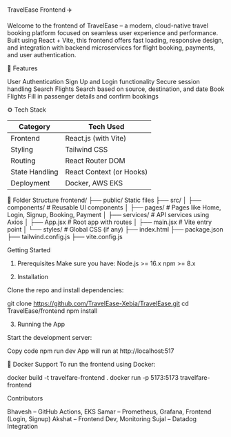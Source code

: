 TravelEase Frontend ✈️

Welcome to the frontend of TravelEase – a modern, cloud-native travel booking platform focused on seamless user experience and performance. Built using React + Vite, 
this frontend offers fast loading, responsive design, and integration with backend microservices for flight booking, payments, and user authentication.

 🚀 Features

User Authentication
Sign Up and Login functionality
Secure session handling
Search Flights
Search based on source, destination, and date
Book Flights
Fill in passenger details and confirm bookings


⚙️ Tech Stack

| Category       | Tech Used                 |
|----------------|---------------------------|
| Frontend       | React.js (with Vite)      |
| Styling        | Tailwind CSS              |
| Routing        | React Router DOM          |
| State Handling | React Context (or Hooks)  |
| Deployment     | Docker, AWS EKS           |

📁 Folder Structure
frontend/
├── public/ Static files
├── src/
│ ├── components/ # Reusable UI components
│ ├── pages/ # Pages like Home, Login, Signup, Booking, Payment
│ ├── services/ # API services using Axios
│ ├── App.jsx # Root app with routes
│ ├── main.jsx # Vite entry point
│ └── styles/ # Global CSS (if any)
├── index.html
├── package.json
├── tailwind.config.js
├── vite.config.js


Getting Started

1. Prerequisites
 Make sure you have:
 Node.js >= 16.x
 npm >= 8.x

2. Installation

Clone the repo and install dependencies:

git clone https://github.com/TravelEase-Xebia/TravelEase.git
cd TravelEase/frontend
npm install

3. Running the App
   
Start the development server:

Copy code
npm run dev
App will run at http://localhost:517


🐳 Docker Support
To run the frontend using Docker:

docker build -t travelfare-frontend .
docker run -p 5173:5173 travelfare-frontend


Contributors

Bhavesh – GitHub Actions, EKS
Samar – Prometheus, Grafana, Frontend (Login, Signup)
Akshat – Frontend Dev, Monitoring
Sujal – Datadog Integration


